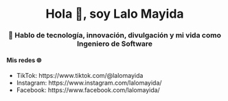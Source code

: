 <h1 align="center">Hola 👋, soy Lalo Mayida</h1>
<h3 align="center">💾 Hablo de tecnología, innovación, divulgación y mi vida como Ingeniero de Software</h3>
<h4 align="left">Mis redes 🌐</h4>
<ul>
  <li>TikTok: <a href ="https://www.tiktok.com/@lalomayida"></a>https://www.tiktok.com/@lalomayida</li>
  <li>Instagram: <a href ="https://www.instagram.com/lalomayida"></a>https://www.instagram.com/lalomayida/</li>
  <li>Facebook: <a href ="https://www.facebook.com/lalomayida"></a>https://www.facebook.com/lalomayida/</li>
</ul>




